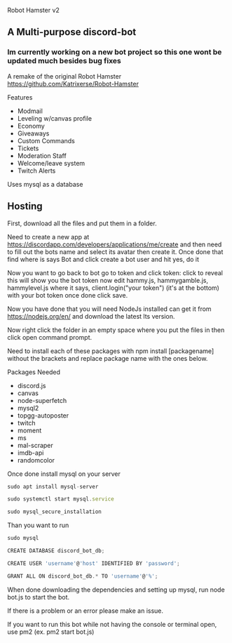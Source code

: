 Robot Hamster v2 
## A Multi-purpose discord-bot

### Im currently working on a new bot project so this one wont be updated much besides bug fixes

A remake of the original Robot Hamster https://github.com/Katrixerse/Robot-Hamster

Features
- Modmail
- Leveling w/canvas profile
- Economy
- Giveaways
- Custom Commands
- Tickets
- Moderation Staff
- Welcome/leave system
- Twitch Alerts

Uses mysql as a database

## Hosting

First, download all the files and put them in a folder.

Need to create a new app at https://discordapp.com/developers/applications/me/create and then need to fill out the bots name and select its avatar then create it. Once done that find where is says Bot and click create a bot user and hit yes, do it

Now you want to go back to bot go to token and click token: click to reveal this will show you the bot token now edit hammy.js, hammygamble.js, hammylevel.js where it says, client.login("your token") (it's at the bottom) with your bot token once done click save.

Now you have done that you will need NodeJs installed can get it from https://nodejs.org/en/ and download the latest lts version.

Now right click the folder in an empty space where you put the files in then click open command prompt.

Need to install each of these packages with npm install [packagename] without the brackets and replace package name with the ones below.

Packages Needed

- discord.js
- canvas
- node-superfetch
- mysql2
- topgg-autoposter
- twitch
- moment
- ms
- mal-scraper
- imdb-api
- randomcolor

Once done install mysql on your server
```js
sudo apt install mysql-server

sudo systemctl start mysql.service

sudo mysql_secure_installation
```
Than you want to run
```js
sudo mysql

CREATE DATABASE discord_bot_db;

CREATE USER 'username'@'host' IDENTIFIED BY 'password';

GRANT ALL ON discord_bot_db.* TO 'username'@'%';
```

When done downloading the dependencies and setting up mysql, run node bot.js to start the bot.

If there is a problem or an error please make an issue.

If you want to run this bot while not having the console or terminal open, use pm2 (ex. pm2 start bot.js)
